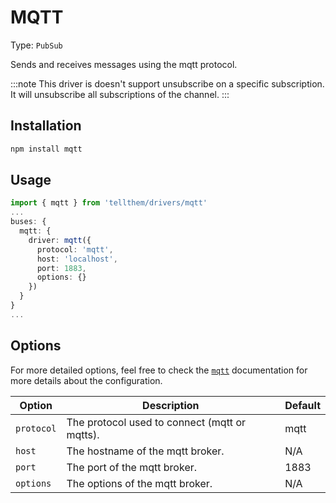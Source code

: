 # MQTT

Type: `PubSub`

Sends and receives messages using the mqtt protocol.

:::note
This driver is doesn't support unsubscribe on a specific subscription. It will unsubscribe all subscriptions of the channel.
:::

## Installation

```bash
npm install mqtt
```

## Usage

```ts
import { mqtt } from 'tellthem/drivers/mqtt'
...
buses: {
  mqtt: {
    driver: mqtt({
      protocol: 'mqtt',
      host: 'localhost',
      port: 1883,
      options: {}
    })
  }
}
...
```

## Options

For more detailed options, feel free to check the [`mqtt`](https://github.com/mqttjs/MQTT.js) documentation for more details about the configuration.

| Option     | Description                                   | Default |
|------------|-----------------------------------------------|---------|
| `protocol` | The protocol used to connect (mqtt or mqtts). | mqtt    |
| `host`     | The hostname of the mqtt broker.              | N/A     |
| `port`     | The port of the mqtt broker.                  | 1883    |
| `options`  | The options of the mqtt broker.               | N/A     |


